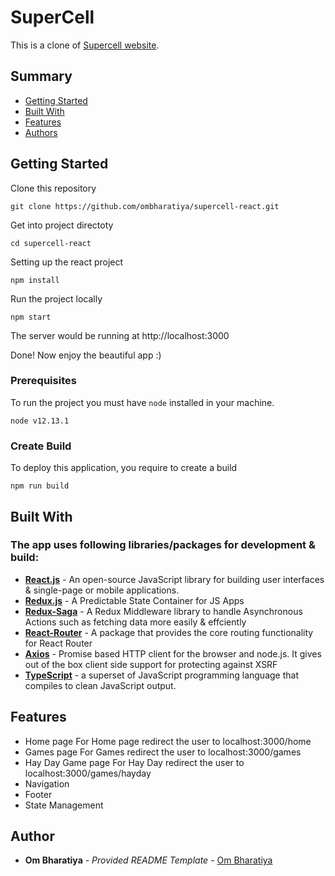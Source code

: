 # SuperCell

This is a clone of [Supercell website](https://supercell.com/en/).

## Summary

  - [Getting Started](#getting-started)
  - [Built With](#built-with)
  - [Features](#features)
  - [Authors](#authors)

## Getting Started

Clone this repository
```
git clone https://github.com/ombharatiya/supercell-react.git
```

Get into project directoty
```
cd supercell-react
```

Setting up the react project 
```
npm install
```
Run the project locally
```
npm start
```

The server would be running at http://localhost:3000

Done! Now enjoy the beautiful app :)


### Prerequisites

To run the project you must have `node` installed in your machine.

    node v12.13.1

### Create Build

To deploy this application, you require to create a build
```
npm run build
```

## Built With

### The app uses following libraries/packages for development & build:

- **[React.js](https://reactjs.org/)** - An open-source JavaScript library for building user interfaces & single-page or mobile applications.
- **[Redux.js](https://redux.js.org/)** - A Predictable State Container for JS Apps
- **[Redux-Saga](https://redux-saga.js.org/)** - A Redux Middleware library to handle Asynchronous Actions such as fetching data more easily & effciently
- **[React-Router](https://www.npmjs.com/package/react-router)** - A package that provides the core routing functionality for React Router
- **[Axios](https://www.npmjs.com/package/axios)** - Promise based HTTP client for the browser and node.js. It gives out of the box client side support for protecting against XSRF
- **[TypeScript](https://github.com/Microsoft/TypeScript)** - a superset of JavaScript programming language that compiles to clean JavaScript output.


## Features

- Home page
  For Home page redirect the user to localhost:3000/home
- Games page
  For Games redirect the user to localhost:3000/games
- Hay Day Game page
  For Hay Day redirect the user to localhost:3000/games/hayday
- Navigation
- Footer
- State Management


## Author

  - **Om Bharatiya** - *Provided README Template* -
    [Om Bharatiya](https://github.com/ombharatiya)
